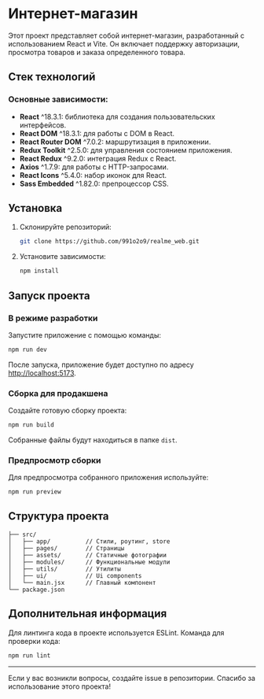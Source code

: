 # Интернет-магазин

Этот проект представляет собой интернет-магазин, разработанный с использованием React и Vite. Он включает поддержку авторизации, просмотра товаров и заказа определенного товара.

## Стек технологий

### Основные зависимости:
- **React** ^18.3.1: библиотека для создания пользовательских интерфейсов.
- **React DOM** ^18.3.1: для работы с DOM в React.
- **React Router DOM** ^7.0.2: маршрутизация в приложении.
- **Redux Toolkit** ^2.5.0: для управления состоянием приложения.
- **React Redux** ^9.2.0: интеграция Redux с React.
- **Axios** ^1.7.9: для работы с HTTP-запросами.
- **React Icons** ^5.4.0: набор иконок для React.
- **Sass Embedded** ^1.82.0: препроцессор CSS.

## Установка

1. Склонируйте репозиторий:
    ```bash
    git clone https://github.com/991o2o9/realme_web.git
    ```

2. Установите зависимости:
    ```bash
    npm install
    ```

## Запуск проекта

### В режиме разработки
Запустите приложение с помощью команды:
```bash
npm run dev
```
После запуска, приложение будет доступно по адресу [http://localhost:5173](http://localhost:5173).

### Сборка для продакшена
Создайте готовую сборку проекта:
```bash
npm run build
```
Собранные файлы будут находиться в папке `dist`.

### Предпросмотр сборки
Для предпросмотра собранного приложения используйте:
```bash
npm run preview
```

## Структура проекта
```
├── src/
│   ├── app/          // Стили, роутинг, store
│   ├── pages/        // Страницы
│   ├── assets/       // Статичные фотографии
│   ├── modules/      // Функциональные модули
│   ├── utils/        // Утилиты
│   ├── ui/           // Ui components
│   └── main.jsx      // Главный компонент
└── package.json
```

## Дополнительная информация
Для линтинга кода в проекте используется ESLint. Команда для проверки кода:
```bash
npm run lint
```

---

Если у вас возникли вопросы, создайте issue в репозитории. Спасибо за использование этого проекта!

